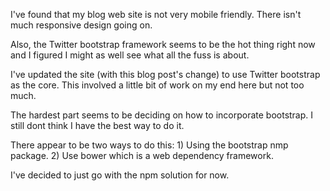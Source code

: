 I've found that my blog web site is not very mobile friendly.  There isn't much responsive design going on.

Also, the Twitter bootstrap framework seems to be the hot thing right now and I figured I might as well see what all the fuss is about.

I've updated the site (with this blog post's change) to use Twitter bootstrap as the core.  This involved a little bit of work on my end here but not too much.

The hardest part seems to be deciding on how to incorporate bootstrap.  I still dont think I have the best way to do it.

There appear to be two ways to do this: 1) Using the bootstrap nmp package. 2) Use bower which is a web dependency framework.

I've decided to just go with the npm solution for now.
